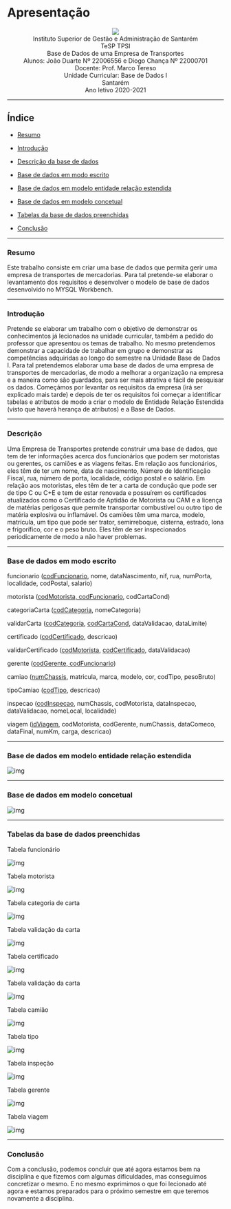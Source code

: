 
# Apresentação

<p align="center"> <img src="img/logo.png"><br>Instituto Superior de Gestão e Administração de Santarém<br>TeSP TPSI<br>Base de Dados de uma Empresa de Transportes<br>Alunos: João Duarte Nº 22006556 e Diogo Chança Nº 22000701<br>Docente: Prof. Marco Tereso<br>Unidade Curricular: Base de Dados I<br>Santarém<br>Ano letivo 2020-2021</p>

---
## Índice

- [Resumo](#Resumo)

- [Introdução](#Introdução)

- [Descrição da base de dados](#Descrição-da-base-de-dados)

- [Base de dados em modo escrito](#Base-de-dados-em-modo-escrito)

- [Base de dados em modelo entidade relação estendida](#Base-de-dados-em-modelo-entidade-relação-estendida)

- [Base de dados em modelo concetual](#Base-de-dados-em-modelo-concetual)

- [Tabelas da base de dados preenchidas](#Tabelas-da-base-de-dados-preenchidas)

- [Conclusão](#Conclusão)

---

### Resumo

Este trabalho consiste em criar uma base de dados que permita gerir uma empresa de transportes de mercadorias. Para tal pretende-se elaborar o levantamento dos requisitos e desenvolver o modelo de base de dados desenvolvido no MYSQL Workbench.

---

### Introdução

 Pretende se elaborar um trabalho com o objetivo de demonstrar os conhecimentos já lecionados na unidade curricular, também a pedido do professor que apresentou os temas de trabalho. No mesmo pretendemos demonstrar a capacidade de trabalhar em grupo e demonstrar as competências adquiridas ao longo do semestre na Unidade Base de Dados I. Para tal pretendemos elaborar uma base de dados de uma empresa de transportes de mercadorias, de modo a melhorar a organização na empresa e a maneira como são guardados, para ser mais atrativa e fácil de pesquisar os dados.
Começámos por levantar os requisitos da empresa (irá ser explicado mais tarde) e depois de ter os requisitos foi começar a identificar tabelas e atributos de modo a criar o modelo de Entidade Relação Estendida (visto que haverá herança de atributos) e a Base de Dados.

---

### Descrição

Uma Empresa de Transportes pretende construir uma base de dados, que tem de ter informações acerca dos funcionários que podem ser motoristas ou gerentes, os camiões e as viagens feitas. Em relação aos funcionários, eles têm de ter um nome, data de nascimento, Número de Identificação Fiscal, rua, número de porta, localidade, código postal e o salário. Em relação aos motoristas, eles têm de ter a carta de condução que pode ser de tipo C ou C+E e tem de estar renovada e possuírem os certificados atualizados como o Certificado de Aptidão de Motorista ou CAM e a licença de matérias perigosas que permite transportar combustível ou outro tipo de matéria explosiva ou inflamável. Os camiões têm uma marca, modelo, matrícula, um tipo que pode ser trator, semirreboque, cisterna, estrado, lona e frigorífico, cor e o peso bruto. Eles têm de ser inspecionados periodicamente de modo a não haver problemas.

---

### Base de dados em modo escrito

funcionario (<ins>codFuncionario</ins>, nome, dataNascimento, nif, rua, numPorta, localidade, codPostal, salario)

motorista (<ins>codMotorista, codFuncionario</ins>, codCartaCond)

categoriaCarta (<ins>codCategoria</ins>, nomeCategoria)

validarCarta (<ins>codCategoria</ins>, <ins>codCartaCond</ins>, dataValidacao, dataLimite)

certificado (<ins>codCertificado</ins>, descricao)

validarCertificado (<ins>codMotorista</ins>, <ins>codCertificado</ins>, dataValidacao)

gerente (<ins>codGerente, codFuncionario</ins>)

camiao (<ins>numChassis</ins>, matricula, marca, modelo, cor, codTipo, pesoBruto)

tipoCamiao (<ins>codTipo</ins>, descricao)

inspecao (<ins>codInspecao</ins>, numChassis, codMotorista, dataInspecao, dataValidacao, nomeLocal, localidade)

viagem (<ins>idViagem</ins>, codMotorista, codGerente, numChassis, dataComeco, dataFinal, numKm, carga, descricao)


---

### Base de dados em modelo entidade relação estendida

![img](img/eer.png)

---

### Base de dados em modelo concetual

![img](img/concetual.png)

---

### Tabelas da base de dados preenchidas

Tabela funcionário

![img](img/funcionário.jpg)

Tabela motorista

![img](img/motorista.jpg)

Tabela categoria de carta

![img](img/categoria.jpg)

Tabela validação da carta

![img](img/validarCarta.jpg)

Tabela certificado

![img](img/certificado.jpg)

Tabela validação da carta

![img](img/validarCertificado.jpg)

Tabela camião

![img](img/camiao.jpg)

Tabela tipo

![img](img/tipo.jpg)

Tabela inspeção

![img](img/inspecao.jpg)

Tabela gerente

![img](img/gerente.jpg)

Tabela viagem

![img](img/viagem.jpg)

---

### Conclusão

Com a conclusão, podemos concluir que até agora estamos bem na disciplina e que fizemos com algumas dificuldades, mas conseguimos concretizar o mesmo. E no mesmo exprimimos o que foi lecionado até agora e estamos preparados para o próximo semestre em que teremos novamente a disciplina.

